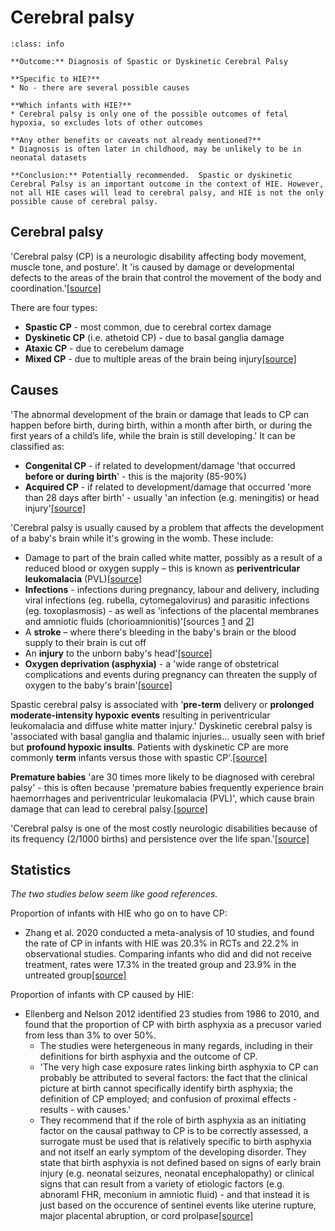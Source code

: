 # Cerebral palsy

`````{admonition} Executive summary
:class: info

**Outcome:** Diagnosis of Spastic or Dyskinetic Cerebral Palsy

**Specific to HIE?**
* No - there are several possible causes

**Which infants with HIE?**
* Cerebral palsy is only one of the possible outcomes of fetal hypoxia, so excludes lots of other outcomes

**Any other benefits or caveats not already mentioned?**
* Diagnosis is often later in childhood, may be unlikely to be in neonatal datasets

**Conclusion:** Potentially recommended.  Spastic or dyskinetic Cerebral Palsy is an important outcome in the context of HIE. However, not all HIE cases will lead to cerebral palsy, and HIE is not the only possible cause of cerebral palsy.
`````

## Cerebral palsy

'Cerebral palsy (CP) is a neurologic disability affecting body movement, muscle tone, and posture'. It 'is caused by damage or developmental defects to the areas of the brain that control the movement of the body and coordination.'[[source]](https://www.birthinjuryhelpcenter.org/cerebral-palsy.html)

There are four types:
* **Spastic CP** - most common, due to cerebral cortex damage
* **Dyskinetic CP** (i.e. athetoid CP) - due to basal ganglia damage
* **Ataxic CP** - due to cerebelum damage
* **Mixed CP** - due to multiple areas of the brain being injury[[source]](https://www.cerebralpalsycymru.org/about-cerebral-palsy/what-is-cerebral-palsy/types-of-cerebral-palsy)

## Causes

'The abnormal development of the brain or damage that leads to CP can happen before birth, during birth, within a month after birth, or during the first years of a child’s life, while the brain is still developing.' It can be classified as:
* **Congenital CP** - if related to development/damage 'that occurred **before or during birth**' - this is the majority (85-90%)
* **Acquired CP** - if related to development/damage that occurred 'more than 28 days after birth' - usually 'an infection (e.g. meningitis) or head injury'[[source]](https://www.cdc.gov/ncbddd/cp/facts.html)

'Cerebral palsy is usually caused by a problem that affects the development of a baby's brain while it's growing in the womb. These include:
* Damage to part of the brain called white matter, possibly as a result of a reduced blood or oxygen supply – this is known as **periventricular leukomalacia** (PVL)[[source]](https://www.nhs.uk/conditions/cerebral-palsy/causes/)
* **Infections** - infections during pregnancy, labour and delivery, including viral infections (eg. rubella, cytomegalovirus) and parasitic infections (eg. toxoplasmosis) - as well as 'infections of the placental membranes and amniotic fluids (chorioamnionitis)'[sources [1](https://www.nhs.uk/conditions/cerebral-palsy/causes/) and [2](https://www.birthinjuryhelpcenter.org/cerebral-palsy.html)]
* A **stroke** – where there's bleeding in the baby's brain or the blood supply to their brain is cut off
* An **injury** to the unborn baby's head'[[source]](https://www.nhs.uk/conditions/cerebral-palsy/causes/)
* **Oxygen deprivation (asphyxia)** - a 'wide range of obstetrical complications and events during pregnancy can threaten the supply of oxygen to the baby's brain'[[source]](https://www.birthinjuryhelpcenter.org/cerebral-palsy.html)

Spastic cerebral palsy is associated with '**pre-term** delivery or **prolonged moderate-intensity hypoxic events** resulting in periventricular leukomalacia and diffuse white matter injury.' Dyskinetic cerebral palsy is 'associated with basal ganglia and thalamic injuries... usually seen with brief but **profound hypoxic insults**. Patients with dyskinetic CP are more commonly **term** infants versus those with spastic CP'.[[source]](https://www.ncbi.nlm.nih.gov/books/NBK563160/)

**Premature babies** 'are 30 times more likely to be diagnosed with cerebral palsy' - this is often because 'premature babies frequently experience brain haemorrhages and periventricular leukomalacia (PVL)', which cause brain damage that can lead to cerebral palsy.[[source]](https://www.birthinjuryhelpcenter.org/cerebral-palsy.html)

'Cerebral palsy is one of the most costly neurologic disabilities because of its frequency (2/1000 births) and persistence over the life span.'[[source]](https://doi.org/10.1016%2Fj.clp.2009.07.011)

## Statistics

*The two studies below seem like good references.*

Proportion of infants with HIE who go on to have CP:
* Zhang et al. 2020 conducted a meta-analysis of 10 studies, and found the rate of CP in infants with HIE was 20.3% in RCTs and 22.2% in observational studies. Comparing infants who did and did not receive treatment, rates were 17.3% in the treated group and 23.9% in the untreated group[[source]](https://doi.org/10.3389%2Ffneur.2020.00704)

Proportion of infants with CP caused by HIE:
* Ellenberg and Nelson 2012 identified 23 studies from 1986 to 2010, and found that the proportion of CP with birth asphyxia as a precusor varied from less than 3% to over 50%.
    * The studies were hetergeneous in many regards, including in their definitions for birth asphyxia and the outcome of CP.
    * 'The very high case exposure rates linking birth asphyxia to CP can probably be attributed to several factors: the fact that the clinical picture at birth cannot specifically identify birth asphyxia; the definition of CP employed; and confusion of proximal effects - results - with causes.'
    * They recommend that if the role of birth asphyxia as an initiating factor on the causal pathway to CP is to be correctly assessed, a surrogate must be used that is relatively specific to birth asphyxia and not itself an early symptom of the developing disorder. They state that birth asphyxia is not defined based on signs of early brain injury (e.g. neonatal seizures, neonatal encephalopathy) or clinical signs that can result from a variety of etiologic factors (e.g. abnoraml FHR, meconium in amniotic fluid) - and that instead it is just based on the occurence of sentinel events like uterine rupture, major placental abruption, or cord prolpase[[source]](https://doi.org/10.1111/dmcn.12016)